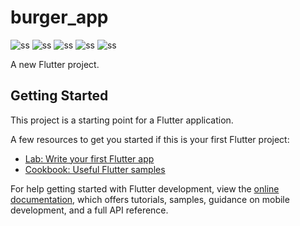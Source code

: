 # burger_app


<img src="./ss/ss1.png" title="ss">
<img src="./ss/ss2.png" title="ss">
<img src="./ss/ss3.png" title="ss">
<img src="./ss/ss4.png" title="ss">
<img src="./ss/ss5.png" title="ss">

A new Flutter project.

## Getting Started

This project is a starting point for a Flutter application.


A few resources to get you started if this is your first Flutter project:

- [Lab: Write your first Flutter app](https://docs.flutter.dev/get-started/codelab)
- [Cookbook: Useful Flutter samples](https://docs.flutter.dev/cookbook)

For help getting started with Flutter development, view the
[online documentation](https://docs.flutter.dev/), which offers tutorials,
samples, guidance on mobile development, and a full API reference.
